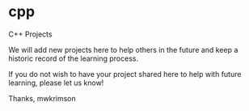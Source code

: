 # cpp
C++ Projects

We will add new projects here to help others in the future and keep a historic record of the learning process.

If you do not wish to have your project shared here to help with future learning, please let us know!

Thanks,
mwkrimson
